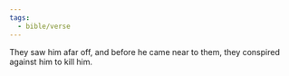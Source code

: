 ```yaml
---
tags:
  - bible/verse
---
```

They saw him afar off, and before he came near to them, they conspired against him to kill him.